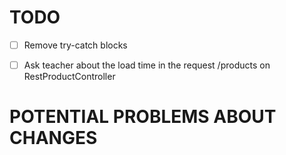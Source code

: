 # TODO

- [ ] Remove try-catch blocks
- [ ] Ask teacher about the load time in the request /products on RestProductController


# POTENTIAL PROBLEMS ABOUT CHANGES 
